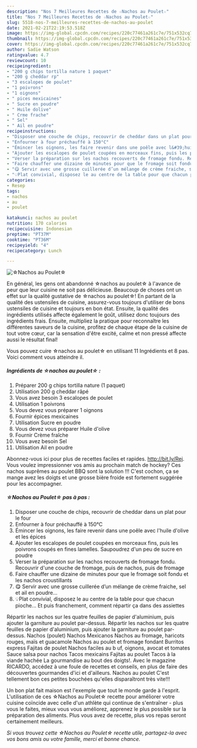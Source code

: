 ```yaml
---
description: "Nos 7 Meilleures Recettes de ☆Nachos au Poulet☆"
title: "Nos 7 Meilleures Recettes de ☆Nachos au Poulet☆"
slug: 5518-nos-7-meilleures-recettes-de-nachos-au-poulet
date: 2021-02-21T22:19:53.518Z
image: https://img-global.cpcdn.com/recipes/220c77461a261c7e/751x532cq70/☆nachos-au-poulet☆-photo-principale-de-la-recette.jpg
thumbnail: https://img-global.cpcdn.com/recipes/220c77461a261c7e/751x532cq70/☆nachos-au-poulet☆-photo-principale-de-la-recette.jpg
cover: https://img-global.cpcdn.com/recipes/220c77461a261c7e/751x532cq70/☆nachos-au-poulet☆-photo-principale-de-la-recette.jpg
author: Sadie Watson
ratingvalue: 4.7
reviewcount: 10
recipeingredient:
- "200 g chips tortilla nature 1 paquet"
- "200 g cheddar rp"
- "3 escalopes de poulet"
- "1 poivrons"
- "1 oignons"
- " pices mexicaines"
- " Sucre en poudre"
- " Huile dolive"
- " Crme frache"
- " Sel"
- " Ail en poudre"
recipeinstructions:
- "Disposer une couche de chips, recouvrir de cheddar dans un plat pour le four"
- "Enfourner à four préchauffé à 150°C"
- "Émincer les oignons, les faire revenir dans une poêle avec l&#39;huile d&#39;olive et les épices"
- "Ajouter les escalopes de poulet coupées en morceaux fins, puis les poivrons coupés en fines lamelles. Saupoudrez d&#39;un peu de sucre en poudre"
- "Verser la préparation sur les nachos recouverts de fromage fondu. Recouvrir d&#39;une couche de fromage, puis de nachos, puis de fromage"
- "Faire chauffer une dizaine de minutes pour que le fromage soit fondu et les nachos croustillants"
- "😋 Servir avec une grosse cuillerée d’un mélange de crème fraiche, sel et ail en poudre..."
- "💡Plat convivial, disposez le au centre de la table pour que chacun pioche... Et puis franchement, comment répartir ça dans des assiettes"
categories:
- Resep
tags:
- nachos
- au
- poulet

katakunci: nachos au poulet 
nutrition: 170 calories
recipecuisine: Indonesian
preptime: "PT37M"
cooktime: "PT36M"
recipeyield: "4"
recipecategory: Lunch

---
```



![☆Nachos au Poulet☆](https://img-global.cpcdn.com/recipes/220c77461a261c7e/751x532cq70/☆nachos-au-poulet☆-photo-principale-de-la-recette.jpg)

En général, les gens ont abandonné ☆nachos au poulet☆ à l'avance de peur que leur cuisine ne soit pas délicieuse. Beaucoup de choses ont un effet sur la qualité gustative de ☆nachos au poulet☆! En partant de la qualité des ustensiles de cuisine, assurez-vous toujours d'utiliser de bons ustensiles de cuisine et toujours en bon état. Ensuite, la qualité des ingrédients utilisés affecte également le goût, utilisez donc toujours des ingrédients frais. Ensuite, multipliez la pratique pour reconnaître les différentes saveurs de la cuisine, profitez de chaque étape de la cuisine de tout votre cœur, car la sensation d'être excité, calme et non pressé affecte aussi le résultat final!

<!--inarticleads1-->

Vous pouvez cuire ☆nachos au poulet☆ en utilisant 11 Ingrédients et 8 pas. Voici comment vous atteindre il.

##### Ingrédients de ☆nachos au poulet☆ :

1. Préparer 200 g chips tortilla nature (1 paquet)
1. Utilisation 200 g cheddar râpé
1. Vous avez besoin 3 escalopes de poulet
1. Utilisation 1 poivrons
1. Vous devez vous préparer 1 oignons
1. Fournir  épices mexicaines
1. Utilisation  Sucre en poudre
1. Vous devez vous préparer  Huile d&#39;olive
1. Fournir  Crème fraîche
1. Vous avez besoin  Sel
1. Utilisation  Ail en poudre


Abonnez-vous ici pour plus de recettes faciles et rapides. http://bit.ly/Rej. Vous voulez impressionner vos amis au prochain match de hockey? Ces nachos suprêmes au poulet BBQ sont la solution !!! C&#39;est cochon, ça se mange avez les doigts et une grosse bière froide est fortement suggérée pour les accompagner. 

<!--inarticleads2-->

##### ☆Nachos au Poulet☆ pas à pas :

1. Disposer une couche de chips, recouvrir de cheddar dans un plat pour le four
1. Enfourner à four préchauffé à 150°C
1. Émincer les oignons, les faire revenir dans une poêle avec l&#39;huile d&#39;olive et les épices
1. Ajouter les escalopes de poulet coupées en morceaux fins, puis les poivrons coupés en fines lamelles. Saupoudrez d&#39;un peu de sucre en poudre
1. Verser la préparation sur les nachos recouverts de fromage fondu. Recouvrir d&#39;une couche de fromage, puis de nachos, puis de fromage
1. Faire chauffer une dizaine de minutes pour que le fromage soit fondu et les nachos croustillants
1. 😋 Servir avec une grosse cuillerée d’un mélange de crème fraiche, sel et ail en poudre...
1. 💡Plat convivial, disposez le au centre de la table pour que chacun pioche... Et puis franchement, comment répartir ça dans des assiettes


Répartir les nachos sur les quatre feuilles de papier d&#39;aluminium, puis ajouter la garniture au poulet par-dessus. Répartir les nachos sur les quatre feuilles de papier d&#39;aluminium, puis ajouter la garniture au poulet par-dessus. Nachos (poulet) Nachos Mexicanos Nachos au fromage, haricots rouges, maïs et guacamole Nachos au poulet et fromage fondant Burritos express Fajitas de poulet Nachos faciles au b uf, oignons, avocat et tomates Sauce salsa pour nachos Tacos mexicains Fajitas au poulet Tacos à la viande hachée La gourmandise au bout des doigts!. Avec le magazine RICARDO, accédez à une foule de recettes et conseils, en plus de faire des découvertes gourmandes d&#39;ici et d&#39;ailleurs. Nachos au poulet C&#39;est tellement bon ces petites bouchées qu&#39;elles disparaîtront très vite!!! 

<!--inarticleads1-->

<p>
Un bon plat fait maison est l'exemple que tout le monde garde à l'esprit. L'utilisation de ces ☆Nachos au Poulet☆ recette pour améliorer votre cuisine coïncide avec celle d'un athlète qui continue de s'entraîner - plus vous le faites, mieux vous vous améliorez, apprenez le plus possible sur la préparation des aliments. Plus vous avez de recette, plus vos repas seront certainement meilleurs.
</p>

<p>
<i>Si vous trouvez cette ☆Nachos au Poulet☆ recette utile, partagez-la avec vos bons amis ou votre famille, merci et bonne chance.</i>
</p>
